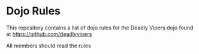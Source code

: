 Dojo Rules
==========

This repository contains a list of dojo rules for the Deadly Vipers dojo
found at https://github.com/deadlyvipers

All members should read the rules